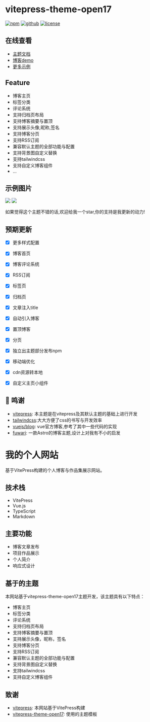 # vitepress-theme-open17
<a href="https://www.npmjs.com/package/vitepress-theme-open17" target="_blank"><img src="https://img.shields.io/npm/v/vitepress-theme-open17.svg?style=flat-square&amp;logo=npm" alt="npm" style="display: inline; margin: 0px;"></a> <a href="https://github.com/open17/vitepress-theme-open17/" target="_blank"><img src="https://img.shields.io/badge/GitHub-open17-26A2FF?style=flat-square&amp;logo=github" alt="github" style="display: inline; margin: 0px;"></a> <a href="https://github.com/open17/vitepress-theme-open17/blob/template/LICENSE" target="_blank"><img src="https://img.shields.io/badge/License-Apache_2.0-green?style=flat-square" alt="license" style="display: inline; margin: 0px;"></a><br/>  

## 在线查看

- [主题文档](https://alg.open17.vip/blog-docs/0-intro/)
- [博客demo](https://alg.open17.vip/page/demo.html)
- [更多示例](https://alg.open17.vip/posts/example.html)

## Feature

- 博客主页
- 标签分类
- 评论系统
- 支持归档页布局
- 支持博客摘要与置顶
- 支持展示头像,昵称,签名
- 支持博客分页
- 支持RSS订阅
- 兼容默认主题的全部功能与配置
- 支持背景图自定义替换
- 支持tailwindcss
- 支持自定义博客组件
- ...

## 示例图片
![](https://cdn.jsdelivr.net/gh/open17/Pic/img/202405080215743.png)
![](https://cdn.jsdelivr.net/gh/open17/Pic/img/202405080216780.png)

如果觉得这个主题不错的话,欢迎给我一个star,你的支持是我更新的动力!

## 预期更新

- [x] 更多样式配置
- [x] 博客首页
- [x] 博客评论系统
- [x] RSS订阅
- [x] 标签页
- [x] 归档页
- [x] 文章注入title
- [x] 自动引入博客
- [x] 置顶博客
- [x] 分页
- [x] 独立出主题部分发布npm
- [x] 移动端优化
- [x] cdn资源转本地
- [x] 自定义主页小组件


## :blue_heart: 鸣谢

- [vitepress](https://vitepress.dev/): 本主题是在vitepress及其默认主题的基础上进行开发
- [tailwindcss](https://tailwindcss.com/):大大方便了css的书写与开发效率
- [vuejs/blog](https://github.com/vuejs/blog): vue官方博客,参考了其中一些代码的实现
- [fuwari](https://github.com/saicaca/fuwari): 一款Astro的博客主题,设计上对我有不小的启发

# 我的个人网站

基于VitePress构建的个人博客与作品集展示网站。

## 技术栈

- VitePress
- Vue.js
- TypeScript
- Markdown

## 主要功能

- 博客文章发布
- 项目作品展示
- 个人简介
- 响应式设计

## 基于的主题

本网站基于vitepress-theme-open17主题开发，该主题具有以下特点：

- 博客主页
- 标签分类
- 评论系统
- 支持归档页布局
- 支持博客摘要与置顶
- 支持展示头像，昵称，签名
- 支持博客分页
- 支持RSS订阅
- 兼容默认主题的全部功能与配置
- 支持背景图自定义替换
- 支持tailwindcss
- 支持自定义博客组件

## 致谢

- [vitepress](https://vitepress.dev/): 本网站基于VitePress构建
- [vitepress-theme-open17](https://github.com/open17/vitepress-theme-open17): 使用的主题模板
